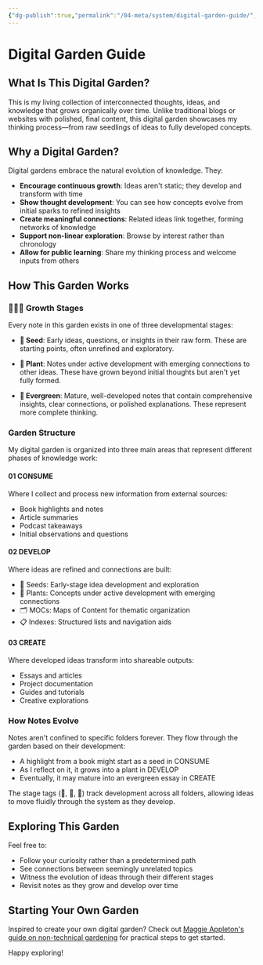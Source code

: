 ```yaml
---
{"dg-publish":true,"permalink":"/04-meta/system/digital-garden-guide/","title":"Digital Garden Guide Page","tags":["guide","reference","structure"]}
---
```


# Digital Garden Guide

## What Is This Digital Garden?

This is my living collection of interconnected thoughts, ideas, and knowledge that grows organically over time. Unlike traditional blogs or websites with polished, final content, this digital garden showcases my thinking process—from raw seedlings of ideas to fully developed concepts.

## Why a Digital Garden?

Digital gardens embrace the natural evolution of knowledge. They:

- **Encourage continuous growth**: Ideas aren't static; they develop and transform with time
- **Show thought development**: You can see how concepts evolve from initial sparks to refined insights
- **Create meaningful connections**: Related ideas link together, forming networks of knowledge
- **Support non-linear exploration**: Browse by interest rather than chronology
- **Allow for public learning**: Share my thinking process and welcome inputs from others

## How This Garden Works

### 🌱🌿🌲 Growth Stages

Every note in this garden exists in one of three developmental stages:

- **🌱 Seed**: Early ideas, questions, or insights in their raw form. These are starting points, often unrefined and exploratory.
    
- **🌿 Plant**: Notes under active development with emerging connections to other ideas. These have grown beyond initial thoughts but aren't yet fully formed.
    
- **🌲 Evergreen**: Mature, well-developed notes that contain comprehensive insights, clear connections, or polished explanations. These represent more complete thinking.
    

### Garden Structure

My digital garden is organized into three main areas that represent different phases of knowledge work:

#### 01 CONSUME

Where I collect and process new information from external sources:

- Book highlights and notes
- Article summaries
- Podcast takeaways
- Initial observations and questions

#### 02 DEVELOP

Where ideas are refined and connections are built:

- 🌱 Seeds: Early-stage idea development and exploration
- 🌿 Plants: Concepts under active development with emerging connections
- 🗂️ MOCs: Maps of Content for thematic organization
- 📋 Indexes: Structured lists and navigation aids

#### 03 CREATE

Where developed ideas transform into shareable outputs:

- Essays and articles
- Project documentation
- Guides and tutorials
- Creative explorations

### How Notes Evolve

Notes aren't confined to specific folders forever. They flow through the garden based on their development:

- A highlight from a book might start as a seed in CONSUME
- As I reflect on it, it grows into a plant in DEVELOP
- Eventually, it may mature into an evergreen essay in CREATE

The stage tags (🌱, 🌿, 🌲) track development across all folders, allowing ideas to move fluidly through the system as they develop.

## Exploring This Garden

Feel free to:

- Follow your curiosity rather than a predetermined path
- See connections between seemingly unrelated topics
- Witness the evolution of ideas through their different stages
- Revisit notes as they grow and develop over time

## Starting Your Own Garden

Inspired to create your own digital garden? Check out [Maggie Appleton's guide on non-technical gardening](https://maggieappleton.com/nontechnical-gardening) for practical steps to get started.

Happy exploring!